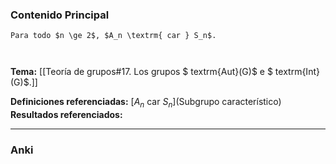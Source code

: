 ### Contenido Principal

```ad-proposition
Para todo $n \ge 2$, $A_n \textrm{ car } S_n$.
```

```ad-proof


```

**Tema:** [[Teoría de grupos#17. Los grupos $ textrm{Aut}(G)$ e $ textrm{Int}(G)$.]]

**Definiciones referenciadas:** [$A_n \textrm{ car } S_n$](Subgrupo característico)
**Resultados referenciados:**

---
### Anki
